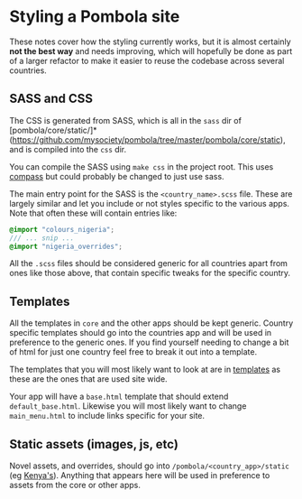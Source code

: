 # Styling a Pombola site

These notes cover how the styling currently works, but it is almost certainly **not the best way** and needs improving, which will hopefully be done as part of a larger refactor to make it easier to reuse the codebase across several countries.

## SASS and CSS

The CSS is generated from SASS, which is all in the `sass` dir of [pombola/core/static/]*(https://github.com/mysociety/pombola/tree/master/pombola/core/static), and is compiled into the `css` dir.

You can compile the SASS using `make css` in the project root. This uses [compass](http://compass-style.org/) but could probably be changed to just use sass.

The main entry point for the SASS is the `<country_name>.scss` file. These are largely similar and let you include or not styles specific to the various apps. Note that often these will contain entries like:

``` scss
@import "colours_nigeria";
/// ... snip ...
@import "nigeria_overrides";
```

All the `.scss` files should be considered generic for all countries apart from ones like those above, that contain specific tweaks for the specific country.

## Templates

All the templates in `core` and the other apps should be kept generic. Country specific templates should go into the countries app and will be used in preference to the generic ones. If you find yourself needing to change a bit of html for just one country feel free to break it out into a template.

The templates that you will most likely want to look at are in [templates](https://github.com/mysociety/pombola/tree/master/pombola/templates) as these are the ones that are used site wide.

Your app will have a `base.html` template that should extend `default_base.html`. Likewise you will most likely want to change `main_menu.html` to include links specific for your site.

## Static assets (images, js, etc)

Novel assets, and overrides, should go into `/pombola/<country_app>/static` (eg [Kenya's](https://github.com/mysociety/pombola/tree/master/pombola/kenya/static)). Anything that appears here will be used in preference to assets from the core or other apps.
